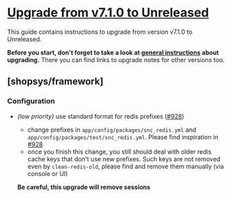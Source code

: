 # [Upgrade from v7.1.0 to Unreleased]

This guide contains instructions to upgrade from version v7.1.0 to Unreleased.

**Before you start, don't forget to take a look at [general instructions](/UPGRADE.md) about upgrading.**
There you can find links to upgrade notes for other versions too.

## [shopsys/framework]
### Configuration
 - *(low priority)* use standard format for redis prefixes ([#928](https://github.com/shopsys/shopsys/pull/928))
    - change prefixes in `app/config/packages/snc_redis.yml` and `app/config/packages/test/snc_redis.yml`. Please find inspiration in [#928](https://github.com/shopsys/shopsys/pull/928/files)
    - once you finish this change, you still should deal with older redis cache keys that don't use new prefixes. Such keys are not removed even by `clean-redis-old`, please find and remove them manually (via console or UI)

    **Be careful, this upgrade will remove sessions**


[Upgrade from v7.1.0 to Unreleased]: https://github.com/shopsys/shopsys/compare/v7.1.0...HEAD
